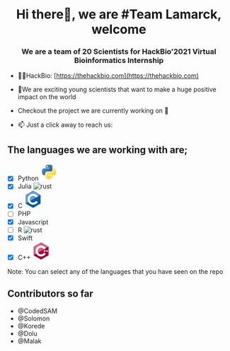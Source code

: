 <h1 align="center"> Hi there🤟, we are #Team Lamarck, welcome</h1>
<h3 align="center"> We are a team of 20 Scientists for HackBio'2021 Virtual Bioinformatics Internship</h3>

- 👨‍💻HackBio: [https://thehackbio.com](https://thehackbio.com)

- 👯We are exciting young scientists that want to make a huge positive impact on the world

- Checkout the project we are currently working on 🔭

- 📫 Just a click away to reach us: 


## The languages we are working with are;
- [x] Python <img src="https://raw.githubusercontent.com/devicons/devicon/master/icons/python/python-original.svg" alt="python" width="40" height="40"/> </a>
- [x] Julia <img src="https://julialang.org/assets/infra/logo.svg" alt="rust" width="40" height="40"/> </a>
- [x] C <img src="https://raw.githubusercontent.com/devicons/devicon/master/icons/c/c-original.svg" alt="c" width="40" height="40"/> </a> 
- [ ] PHP
- [x] Javascript
- [ ] R <img src="https://www.r-project.org/Rlogo.png" alt="rust" width="40" height="40"/> </a>
- [x] Swift
- [x] C++ <img src="https://raw.githubusercontent.com/devicons/devicon/master/icons/cplusplus/cplusplus-original.svg" alt="cplusplus" width="40" height="40"/> </a> 

Note: You can select any of the languages that you have seen on the repo

## Contributors so far
- @CodedSAM
- @Solomon
- @Korede
- @Dolu
- @Malak